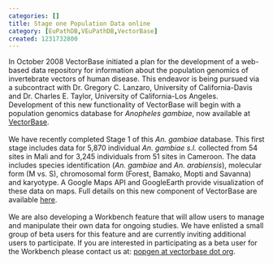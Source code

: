 ```yaml
---
categories: []
title: Stage one Population Data online
category: [EuPathDB,VEuPathDB,VectorBase]
created: 1231732800
---
```

In October 2008 VectorBase initiated a plan for the development of a web-based data repository for information about the population genomics of invertebrate vectors of human disease. This endeavor is being pursued via a subcontract with Dr. Gregory C. Lanzaro, University of California-Davis and Dr. Charles E. Taylor, University of California-Los Angeles.  Development of this new functionality of VectorBase will begin with a population genomics database for <i>Anopheles gambiae</i>, now available at <a href="/popbio">VectorBase</a>.
<br /><br />
We have recently completed Stage 1 of this <i>An. gambiae</i> database. This first stage includes data for 5,870 individual <i>An. gambiae s.l.</i> collected from 54 sites in Mali and for 3,245 individuals from 51 sites in Cameroon. The data includes species identification (<i>An. gambiae</i> and <i>An. arabiensis</i>), molecular form (M vs. S), chromosomal form (Forest, Bamako, Mopti and Savanna) and karyotype.  A Google Maps API and GoogleEarth provide visualization of these data on maps. Full details on this new component of VectorBase are available <a href="/popbio/submission">here</a>.
<br /><br />
We are also developing a Workbench feature that will allow users to manage and manipulate their own data for ongoing studies. We have enlisted a small group of beta users for this feature and are currently inviting additional users to participate. If you are interested in participating as a beta user for the Workbench please contact us at: <a href="mailto:popgen@vectorbase.org">popgen at vectorbase dot org</a>.
